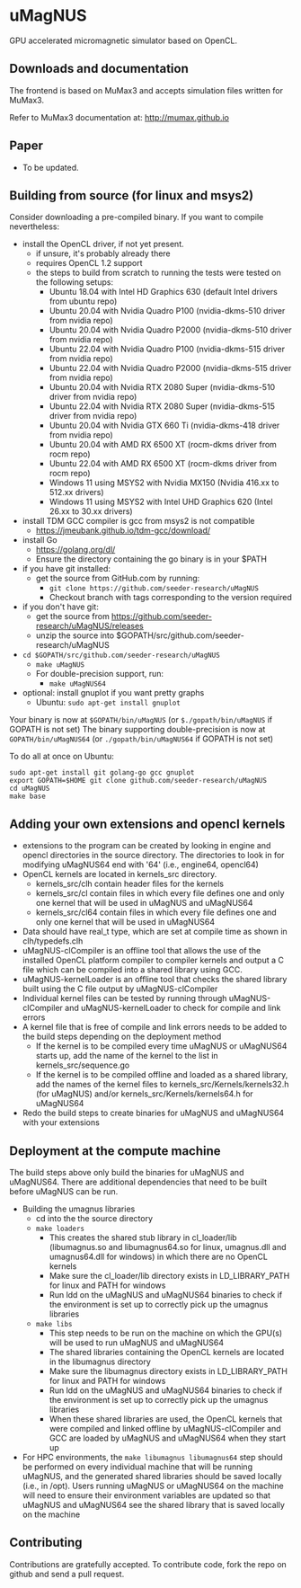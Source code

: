 uMagNUS
======

GPU accelerated micromagnetic simulator based on OpenCL.


Downloads and documentation
---------------------------

The frontend is based on MuMax3 and accepts simulation files written for MuMax3.

Refer to MuMax3 documentation at:
http://mumax.github.io


Paper
-----

- To be updated.


Building from source (for linux and msys2)
--------------------

Consider downloading a pre-compiled binary. If you want to compile nevertheless:

  * install the OpenCL driver, if not yet present.
    - if unsure, it's probably already there
    - requires OpenCL 1.2 support
    - the steps to build from scratch to running the tests were tested on the following setups:
        - Ubuntu 18.04 with Intel HD Graphics 630 (default Intel drivers from ubuntu repo)
        - Ubuntu 20.04 with Nvidia Quadro P100 (nvidia-dkms-510 driver from nvidia repo)
        - Ubuntu 20.04 with Nvidia Quadro P2000 (nvidia-dkms-510 driver from nvidia repo)
        - Ubuntu 22.04 with Nvidia Quadro P100 (nvidia-dkms-515 driver from nvidia repo)
        - Ubuntu 22.04 with Nvidia Quadro P2000 (nvidia-dkms-515 driver from nvidia repo)
        - Ubuntu 20.04 with Nvidia RTX 2080 Super (nvidia-dkms-510 driver from nvidia repo)
        - Ubuntu 22.04 with Nvidia RTX 2080 Super (nvidia-dkms-515 driver from nvidia repo)
        - Ubuntu 20.04 with Nvidia GTX 660 Ti (nvidia-dkms-418 driver from nvidia repo)
        - Ubuntu 20.04 with AMD RX 6500 XT (rocm-dkms driver from rocm repo)
        - Ubuntu 22.04 with AMD RX 6500 XT (rocm-dkms driver from rocm repo)
        - Windows 11 using MSYS2 with Nvidia MX150 (Nvidia 416.xx to 512.xx drivers)
        - Windows 11 using MSYS2 with Intel UHD Graphics 620 (Intel 26.xx to 30.xx drivers)
  * install TDM GCC compiler is gcc from msys2 is not compatible
    - https://jmeubank.github.io/tdm-gcc/download/
  * install Go 
    - https://golang.org/dl/
    - Ensure the directory containing the go binary is in your $PATH
  * if you have git installed:
    - get the source from GitHub.com by running:
        - `git clone https://github.com/seeder-research/uMagNUS`
        - Checkout branch with tags corresponding to the version required
  * if you don't have git:
    - get the source from https://github.com/seeder-research/uMagNUS/releases
    - unzip the source into $GOPATH/src/github.com/seeder-research/uMagNUS
  * `cd $GOPATH/src/github.com/seeder-research/uMagNUS`
    - `make uMagNUS`
    - For double-precision support, run:
        - `make uMagNUS64`
  * optional: install gnuplot if you want pretty graphs
    - Ubuntu: `sudo apt-get install gnuplot`

Your binary is now at `$GOPATH/bin/uMagNUS` (or `$./gopath/bin/uMagNUS` if
GOPATH is not set)
The binary supporting double-precision is now at `GOPATH/bin/uMagNUS64` (or
`./gopath/bin/uMagNUS64` if GOPATH is not set)

To do all at once on Ubuntu:
```
sudo apt-get install git golang-go gcc gnuplot
export GOPATH=$HOME git clone github.com/seeder-research/uMagNUS
cd uMagNUS
make base
```

Adding your own extensions and opencl kernels
------------
  * extensions to the program can be created by looking in engine and opencl
    directories in the source directory. The directories to look in for
    modifying uMagNUS64 end with '64' (i.e., engine64, opencl64)
  * OpenCL kernels are located in kernels_src directory.
    - kernels_src/clh contain header files for the kernels
    - kernels_src/cl contain files in which every file defines one and only
      one kernel that will be used in uMagNUS and uMagNUS64
    - kernels_src/cl64 contain files in which every file defines one and only
      one kernel that will be used in uMagNUS64
  * Data should have real_t type, which are set at compile time as shown in
    clh/typedefs.clh
  * uMagNUS-clCompiler is an offline tool that allows the use of the
    installed OpenCL platform compiler to compiler kernels and output a C
    file which can be compiled into a shared library using GCC.
  * uMagNUS-kernelLoader is an offline tool that checks the shared library
    built using the C file output by uMagNUS-clCompiler
  * Individual kernel files can be tested by running through
    uMagNUS-clCompiler and uMagNUS-kernelLoader to check for compile and link
    errors
  * A kernel file that is free of compile and link errors needs to be added
    to the build steps depending on the deployment method
    - If the kernel is to be compiled every time uMagNUS or uMagNUS64 starts
      up, add the name of the kernel to the list in
      kernels_src/sequence.go
    - If the kernel is to be compiled offline and loaded as a shared library,
      add the names of the kernel files to kernels_src/Kernels/kernels32.h
      (for uMagNUS) and/or kernels_src/Kernels/kernels64.h for uMagNUS64
  * Redo the build steps to create binaries for uMagNUS and uMagNUS64 with
    your extensions

Deployment at the compute machine
------------
The build steps above only build the binaries for uMagNUS and uMagNUS64. There
are additional dependencies that need to be built before uMagNUS can be run.
  * Building the umagnus libraries
    - cd into the the source directory
    - `make loaders`
        - This creates the shared stub library in cl_loader/lib (libumagnus.so
          and libumagnus64.so for linux, umagnus.dll and umagnus64.dll for
          windows) in which there are no OpenCL kernels
        - Make sure the cl_loader/lib directory exists in LD_LIBRARY_PATH for
          linux and PATH for windows
        - Run ldd on the uMagNUS and uMagNUS64 binaries to check if the
          environment is set up to correctly pick up the umagnus libraries
    - `make libs`
        - This step needs to be run on the machine on which the GPU(s) will be
          used to run uMagNUS and uMagNUS64
        - The shared libraries containing the OpenCL kernels are located in
          the libumagnus directory
        - Make sure the libumagnus directory exists in LD_LIBRARY_PATH for
          linux and PATH for windows
        - Run ldd on the uMagNUS and uMagNUS64 binaries to check if the
          environment is set up to correctly pick up the umagnus libraries
        - When these shared libraries are used, the OpenCL kernels that were
          compiled and linked offline by uMagNUS-clCompiler and GCC are
          loaded by uMagNUS and uMagNUS64 when they start up
  * For HPC environments, the `make libumagnus libumagnus64` step should be
    performed on every individual machine that will be running uMagNUS, and
    the generated shared libraries should be saved locally (i.e., in /opt).
    Users running uMagNUS or uMagNUS64 on the machine will need to ensure
    their environment variables are updated so that uMagNUS and uMagNUS64
    see the shared library that is saved locally on the machine

Contributing
------------

Contributions are gratefully accepted. To contribute code, fork the repo on
github and send a pull request.
